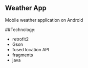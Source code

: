 ## Weather App
Mobile weather application on Android

##Technology:
* retrofit2
* Gson
* fused location API
* fragments
* java
